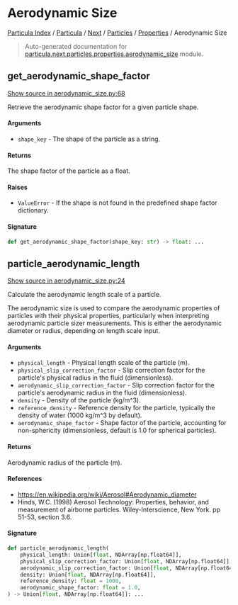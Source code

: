 # Aerodynamic Size

[Particula Index](../../../../README.md#particula-index) / [Particula](../../../index.md#particula) / [Next](../../index.md#next) / [Particles](../index.md#particles) / [Properties](./index.md#properties) / Aerodynamic Size

> Auto-generated documentation for [particula.next.particles.properties.aerodynamic_size](https://github.com/Gorkowski/particula/blob/main/particula/next/particles/properties/aerodynamic_size.py) module.

## get_aerodynamic_shape_factor

[Show source in aerodynamic_size.py:68](https://github.com/Gorkowski/particula/blob/main/particula/next/particles/properties/aerodynamic_size.py#L68)

Retrieve the aerodynamic shape factor for a given particle shape.

#### Arguments

- `shape_key` - The shape of the particle as a string.

#### Returns

The shape factor of the particle as a float.

#### Raises

- `ValueError` - If the shape is not found in the predefined shape
    factor dictionary.

#### Signature

```python
def get_aerodynamic_shape_factor(shape_key: str) -> float: ...
```



## particle_aerodynamic_length

[Show source in aerodynamic_size.py:24](https://github.com/Gorkowski/particula/blob/main/particula/next/particles/properties/aerodynamic_size.py#L24)

Calculate the aerodynamic length scale of a particle.

The aerodynamic size is used to compare the aerodynamic properties of
particles with their physical properties, particularly when interpreting
aerodynamic particle sizer measurements. This is either the aerodynamic
diameter or radius, depending on length scale input.

#### Arguments

- `physical_length` - Physical length scale of the particle (m).
- `physical_slip_correction_factor` - Slip correction factor for the
    particle's physical radius in the fluid (dimensionless).
- `aerodynamic_slip_correction_factor` - Slip correction factor for the
    particle's aerodynamic radius in the fluid (dimensionless).
- `density` - Density of the particle (kg/m^3).
- `reference_density` - Reference density for the particle, typically the
    density of water (1000 kg/m^3 by default).
- `aerodynamic_shape_factor` - Shape factor of the particle, accounting for
    non-sphericity (dimensionless, default is 1.0 for spherical
    particles).

#### Returns

Aerodynamic radius of the particle (m).

#### References

- https://en.wikipedia.org/wiki/Aerosol#Aerodynamic_diameter
- Hinds, W.C. (1998) Aerosol Technology: Properties, behavior, and
    measurement of airborne particles. Wiley-Interscience, New York.
    pp 51-53, section 3.6.

#### Signature

```python
def particle_aerodynamic_length(
    physical_length: Union[float, NDArray[np.float64]],
    physical_slip_correction_factor: Union[float, NDArray[np.float64]],
    aerodynamic_slip_correction_factor: Union[float, NDArray[np.float64]],
    density: Union[float, NDArray[np.float64]],
    reference_density: float = 1000,
    aerodynamic_shape_factor: float = 1.0,
) -> Union[float, NDArray[np.float64]]: ...
```
